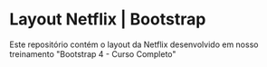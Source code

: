# Layout Netflix | Bootstrap
Este repositório contém o layout da Netflix desenvolvido em nosso treinamento "Bootstrap 4 - Curso Completo"

